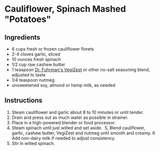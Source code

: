 # Cauliflower, Spinach Mashed "Potatoes"
    
## Ingredients
* 6 cups fresh or frozen cauliflower florets
* 2-4 cloves garlic, sliced
* 10 ounces fresh spinach
* 1/2 cup raw cashew butter
* 1 teaspoon [Dr. Fuhrman's VegiZest](https://shop.drfuhrman.com/organic-vegizest-salt-free-seasoning) or other no-salt seasoning blend, adjusted to taste
* 1/4 teaspoon nutmeg
* unsweetened soy, almond or hemp milk, as needed

## Instructions
1. Steam cauliflower and garlic about 8 to 10 minutes or until tender. 
2. Drain and press out as much water as possible in strainer. 
3. Place in a high-powered blender or food processor. 
4. Steam spinach until just wilted and set aside. 
5, Blend cauliflower, garlic, cashew butter, VegiZest and nutmeg until smooth and creamy. 
6 Add non-dairy milk if needed to adjust consistency. 
7. Stir in wilted spinach.

